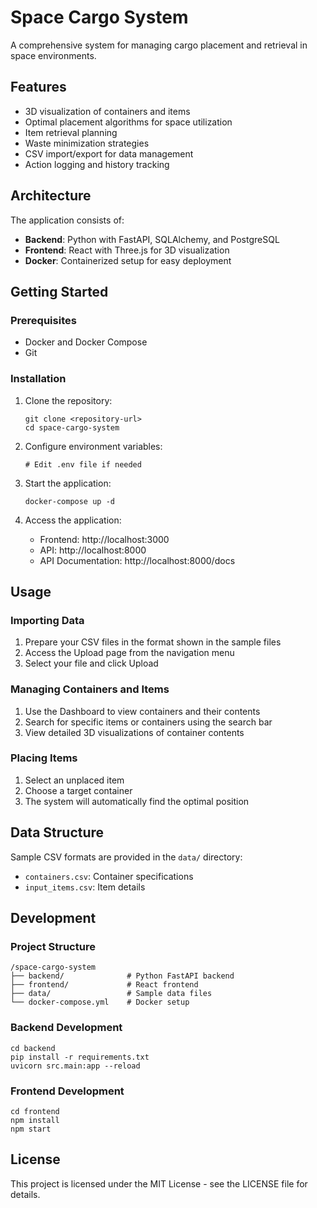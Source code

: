 # Space Cargo System

A comprehensive system for managing cargo placement and retrieval in space environments.

## Features

- 3D visualization of containers and items
- Optimal placement algorithms for space utilization
- Item retrieval planning
- Waste minimization strategies
- CSV import/export for data management
- Action logging and history tracking

## Architecture

The application consists of:

- **Backend**: Python with FastAPI, SQLAlchemy, and PostgreSQL
- **Frontend**: React with Three.js for 3D visualization
- **Docker**: Containerized setup for easy deployment

## Getting Started

### Prerequisites

- Docker and Docker Compose
- Git

### Installation

1. Clone the repository:
   ```
   git clone <repository-url>
   cd space-cargo-system
   ```

2. Configure environment variables:
   ```
   # Edit .env file if needed
   ```

3. Start the application:
   ```
   docker-compose up -d
   ```

4. Access the application:
   - Frontend: http://localhost:3000
   - API: http://localhost:8000
   - API Documentation: http://localhost:8000/docs

## Usage

### Importing Data

1. Prepare your CSV files in the format shown in the sample files
2. Access the Upload page from the navigation menu
3. Select your file and click Upload

### Managing Containers and Items

1. Use the Dashboard to view containers and their contents
2. Search for specific items or containers using the search bar
3. View detailed 3D visualizations of container contents

### Placing Items

1. Select an unplaced item
2. Choose a target container
3. The system will automatically find the optimal position

## Data Structure

Sample CSV formats are provided in the `data/` directory:
- `containers.csv`: Container specifications
- `input_items.csv`: Item details

## Development

### Project Structure

```
/space-cargo-system
├── backend/              # Python FastAPI backend
├── frontend/             # React frontend
├── data/                 # Sample data files
└── docker-compose.yml    # Docker setup
```

### Backend Development

```
cd backend
pip install -r requirements.txt
uvicorn src.main:app --reload
```

### Frontend Development

```
cd frontend
npm install
npm start
```

## License

This project is licensed under the MIT License - see the LICENSE file for details. 